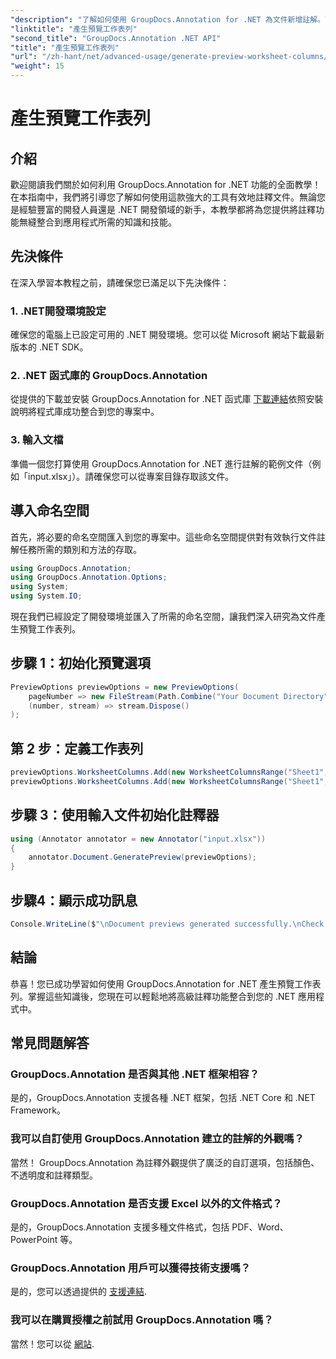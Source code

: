 ```yaml
---
"description": "了解如何使用 GroupDocs.Annotation for .NET 為文件新增註解。面向 .NET 開發人員的逐步教學。增強您的應用程式。"
"linktitle": "產生預覽工作表列"
"second_title": "GroupDocs.Annotation .NET API"
"title": "產生預覽工作表列"
"url": "/zh-hant/net/advanced-usage/generate-preview-worksheet-columns/"
"weight": 15
---
```


# 產生預覽工作表列

## 介紹
歡迎閱讀我們關於如何利用 GroupDocs.Annotation for .NET 功能的全面教學！在本指南中，我們將引導您了解如何使用這款強大的工具有效地註釋文件。無論您是經驗豐富的開發人員還是 .NET 開發領域的新手，本教學都將為您提供將註釋功能無縫整合到應用程式所需的知識和技能。
## 先決條件
在深入學習本教程之前，請確保您已滿足以下先決條件：
### 1. .NET開發環境設定
確保您的電腦上已設定可用的 .NET 開發環境。您可以從 Microsoft 網站下載最新版本的 .NET SDK。
### 2. .NET 函式庫的 GroupDocs.Annotation
從提供的下載並安裝 GroupDocs.Annotation for .NET 函式庫 [下載連結](https://releases.groupdocs.com/annotation/net/)依照安裝說明將程式庫成功整合到您的專案中。
### 3. 輸入文檔
準備一個您打算使用 GroupDocs.Annotation for .NET 進行註解的範例文件（例如「input.xlsx」）。請確保您可以從專案目錄存取該文件。

## 導入命名空間
首先，將必要的命名空間匯入到您的專案中。這些命名空間提供對有效執行文件註解任務所需的類別和方法的存取。

```csharp
using GroupDocs.Annotation;
using GroupDocs.Annotation.Options;
using System;
using System.IO;
```

現在我們已經設定了開發環境並匯入了所需的命名空間，讓我們深入研究為文件產生預覽工作表列。
## 步驟 1：初始化預覽選項
```csharp
PreviewOptions previewOptions = new PreviewOptions(
    pageNumber => new FileStream(Path.Combine("Your Document Directory", $"cells_page{pageNumber}.png"), FileMode.Create),
    (number, stream) => stream.Dispose()
);
```
## 第 2 步：定義工作表列
```csharp
previewOptions.WorksheetColumns.Add(new WorksheetColumnsRange("Sheet1", 2, 3));
previewOptions.WorksheetColumns.Add(new WorksheetColumnsRange("Sheet1", 1, 1));
```
## 步驟 3：使用輸入文件初始化註釋器
```csharp
using (Annotator annotator = new Annotator("input.xlsx"))
{
    annotator.Document.GeneratePreview(previewOptions);
}
```
## 步驟4：顯示成功訊息
```csharp
Console.WriteLine($"\nDocument previews generated successfully.\nCheck output in {"Your Document Directory"}.");
```

## 結論
恭喜！您已成功學習如何使用 GroupDocs.Annotation for .NET 產生預覽工作表列。掌握這些知識後，您現在可以輕鬆地將高級註釋功能整合到您的 .NET 應用程式中。
## 常見問題解答
### GroupDocs.Annotation 是否與其他 .NET 框架相容？
是的，GroupDocs.Annotation 支援各種 .NET 框架，包括 .NET Core 和 .NET Framework。
### 我可以自訂使用 GroupDocs.Annotation 建立的註解的外觀嗎？
當然！ GroupDocs.Annotation 為註釋外觀提供了廣泛的自訂選項，包括顏色、不透明度和註釋類型。
### GroupDocs.Annotation 是否支援 Excel 以外的文件格式？
是的，GroupDocs.Annotation 支援多種文件格式，包括 PDF、Word、PowerPoint 等。
### GroupDocs.Annotation 用戶可以獲得技術支援嗎？
是的，您可以透過提供的 [支援連結](https://forum。groupdocs.com/c/annotation/10).
### 我可以在購買授權之前試用 GroupDocs.Annotation 嗎？
當然！您可以從 [網站](https://releases。groupdocs.com/).
